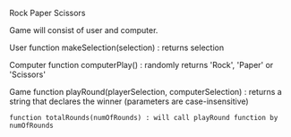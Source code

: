 Rock Paper Scissors

Game will consist of user and computer.

User
    function makeSelection(selection) : returns selection

Computer 
    function computerPlay() : randomly returns 'Rock', 'Paper' or 'Scissors'

Game
    function playRound(playerSelection, computerSelection) : returns a string that declares the winner (parameters are case-insensitive)

    function totalRounds(numOfRounds) : will call playRound function by numOfRounds